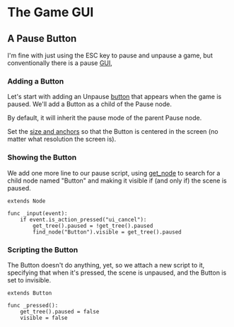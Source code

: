 # The Game GUI

## A Pause Button

I'm fine with just using the ESC key to pause and unpause a game, but conventionally there is a pause [GUI](https://docs.godotengine.org/en/stable/tutorials/ui/index.html),

### Adding a Button

Let's start with adding an Unpause [button](https://docs.godotengine.org/en/stable/classes/class_button.html#class-button) that appears when the game is paused. We'll add a Button as a child of the Pause node.

By default, it will inherit the pause mode of the parent Pause node.

Set the [size and anchors](https://docs.godotengine.org/en/stable/tutorials/ui/size_and_anchors.html) so that the Button is centered in the screen (no matter what resolution the screen is).

### Showing the Button

We add one more line to our pause script, using [get_node](https://docs.godotengine.org/en/stable/classes/class_node.html) to search for a child node named "Button" and making it visible if (and only if) the scene is paused.

```gdscript
extends Node

func _input(event):
	if event.is_action_pressed("ui_cancel"):
		get_tree().paused = !get_tree().paused
		find_node("Button").visible = get_tree().paused
```

### Scripting the Button

The Button doesn't do anything, yet, so we attach a new script to it, specifying that when it's pressed, the scene is unpaused, and the Button is set to invisible.

```gdscript
extends Button

func _pressed():
	get_tree().paused = false
	visible = false
```





